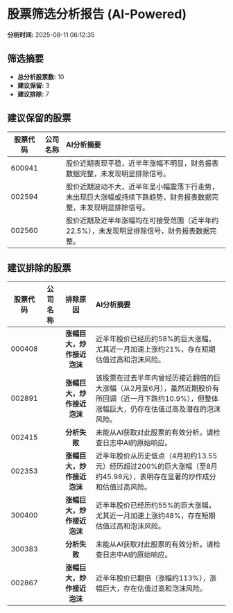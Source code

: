 # 股票筛选分析报告 (AI-Powered)

**分析时间:** 2025-08-11 06:12:35

## 筛选摘要

- **总分析股票数:** 10
- **建议保留:** 3
- **建议排除:** 7

## 建议保留的股票

| 股票代码 | 公司名称 | AI分析摘要 |
|:---:|:---:|:---|
| 600941 |  | 股价近期表现平稳，近半年涨幅不明显，财务报表数据完整，未发现明显排除信号。 |
| 002594 |  | 股价近期波动不大，近半年呈小幅震荡下行走势，未出现巨大涨幅或持续下跌趋势，财务报表数据完整，未发现明显排除信号。 |
| 002560 |  | 股价近期及近半年涨幅均在可接受范围（近半年约22.5%），未发现明显排除信号，财务报表数据完整。 |

## 建议排除的股票

| 股票代码 | 公司名称 | 排除原因 | AI分析摘要 |
|:---:|:---:|:---:|:---|
| 000408 |  | **涨幅巨大，炒作接近泡沫** | 近半年股价已经历约58%的巨大涨幅，尤其近一月加速上涨约21%，存在短期估值过高和泡沫风险。 |
| 002891 |  | **涨幅巨大，炒作接近泡沫** | 该股票在过去半年内曾经历接近翻倍的巨大涨幅（从2月至6月），虽然近期股价有所回调（近一月下跌约10.9%），但整体涨幅巨大，仍存在估值过高及潜在的泡沫风险。 |
| 002415 |  | **分析失败** | 未能从AI获取对此股票的有效分析。请检查日志中AI的原始响应。 |
| 002353 |  | **涨幅巨大，炒作接近泡沫** | 近半年股价从历史低点（4月初约13.55元）经历超过200%的巨大涨幅（至8月约45.98元），表明存在显著的炒作成分和估值过高风险。 |
| 300400 |  | **涨幅巨大，炒作接近泡沫** | 近半年股价已经历约55%的巨大涨幅，尤其近一月加速上涨约48%，存在短期估值过高和泡沫风险。 |
| 300383 |  | **分析失败** | 未能从AI获取对此股票的有效分析。请检查日志中AI的原始响应。 |
| 002867 |  | **涨幅巨大，炒作接近泡沫** | 近半年股价已翻倍（涨幅约113%），涨幅巨大，存在估值过高和泡沫风险。 |
